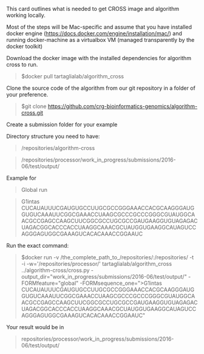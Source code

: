 This card outlines what is needed to get CROSS image and algorithm working locally.

Most of the steps will be Mac-specific and assume that you have installed docker engine (https://docs.docker.com/engine/installation/mac/) and running docker-machine as a virtualbox VM (managed transparently by the docker toolkit)

Download the docker image with the installed dependencies for algorithm cross to run.

>$docker pull tartaglialab/algorithm_cross

Clone the source code of the algorithm from our git repository in a folder of your preference.

>$git clone https://github.com/crg-bioinformatics-genomics/algorithm-cross.git

Create a submission folder for your example

Directory structure you need to have:

>/repositories/algorithm-cross

>/repositories/processor/work_in_progress/submissions/2016-06/test/output/

Example for 
>Global run

>G1intas
CUCAUAUUUCGAUGUGCCUUGCGCCGGGAAACCACGCAAGGGAUGGUGUCAAAUUCGGCGAAACCUAAGCGCCCGCCCGGGCGUAUGGCAACGCCGAGCCAAGCUUCGGCGCCUGCGCCGAUGAAGGUGUAGAGACUAGACGGCACCCACCUAAGGCAAACGCUAUGGUGAAGGCAUAGUCCAGGGAGUGGCGAAAGUCACACAAACCGGAAUC

Run the exact command:

>$docker run -v /the_complete_path_to_/repositories/:/repositories/  -t -i -w='/repositories/processor/' tartaglialab/algorithm_cross  ../algorithm-cross/cross.py -output_dir="work_in_progress/submissions/2016-06/test/output/" -FORMfeature="global" -FORMsequence_one=">G1intas
CUCAUAUUUCGAUGUGCCUUGCGCCGGGAAACCACGCAAGGGAUGGUGUCAAAUUCGGCGAAACCUAAGCGCCCGCCCGGGCGUAUGGCAACGCCGAGCCAAGCUUCGGCGCCUGCGCCGAUGAAGGUGUAGAGACUAGACGGCACCCACCUAAGGCAAACGCUAUGGUGAAGGCAUAGUCCAGGGAGUGGCGAAAGUCACACAAACCGGAAUC"


Your result would be in
>repositories/processor/work_in_progress/submissions/2016-06/test/output/
